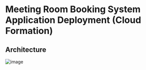# Meeting Room Booking System Application Deployment (Cloud Formation) 
## Architecture
![image](https://user-images.githubusercontent.com/52123143/160864501-1ca63231-827b-4272-b1ae-1c169387e1a6.png)

